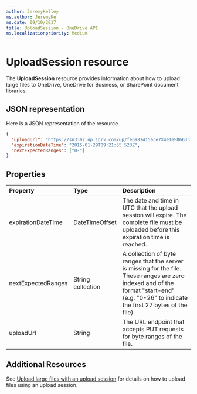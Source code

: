 ```yaml
---
author: JeremyKelley
ms.author: JeremyKe
ms.date: 09/10/2017
title: UploadSession - OneDrive API
ms.localizationpriority: Medium
---
```

# UploadSession resource

The **UploadSession** resource provides information about how to upload large files to OneDrive, OneDrive for Business, or SharePoint document libraries.

## JSON representation

Here is a JSON representation of the resource

<!-- {
  "blockType": "resource",
  "optionalProperties": [ "uploadUrl", "nextExpectedRanges" ],
  "@odata.type": "microsoft.graph.uploadSession"
}-->

```json
{
  "uploadUrl": "https://sn3302.up.1drv.com/up/fe6987415ace7X4e1eF866337",
  "expirationDateTime": "2015-01-29T09:21:55.523Z",
  "nextExpectedRanges": ["0-"]
}
```

## Properties


| Property           | Type              |Description
|:-------------------|:------------------|:------------------------------------
| expirationDateTime | DateTimeOffset    | The date and time in UTC that the upload session will expire. The complete file must be uploaded before this expiration time is reached.
| nextExpectedRanges | String collection | A collection of byte ranges that the server is missing for the file. These ranges are zero indexed and of the format "start-end" (e.g. "0-26" to indicate the first 27 bytes of the file).
| uploadUrl          | String            | The URL endpoint that accepts PUT requests for byte ranges of the file.

## Additional Resources

See [Upload large files with an upload session](../api/driveitem_createuploadsession.md) for details on how to upload files using an upload session.

<!-- uuid: 8fcb5dbc-d5aa-4681-8e31-b001d5168d79
2015-10-25 14:57:30 UTC -->
<!-- {
  "type": "#page.annotation",
  "description": "UploadSession is used to provide information about large file uploads.",
  "section": "documentation",
  "tocPath": "Resources/UploadSession"
} -->
